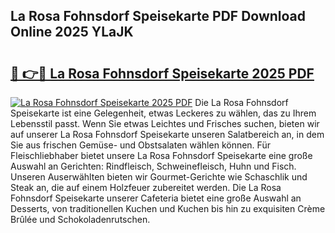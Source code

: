 ## La Rosa Fohnsdorf Speisekarte PDF Download Online 2025 YLaJK

# <h2><a href="http://gc7v4w.nevu.top/?p=La+Rosa+Fohnsdorf+Speisekarte">🔗 👉🔴 La Rosa Fohnsdorf Speisekarte 2025 PDF</a></h2>

[![La Rosa Fohnsdorf Speisekarte 2025 PDF](https://i.imgur.com/dBaPXMq.png)](http://gc7v4w.nevu.top/?p=La+Rosa+Fohnsdorf+Speisekarte)
Die La Rosa Fohnsdorf Speisekarte ist eine Gelegenheit, etwas Leckeres zu wählen, das zu Ihrem Lebensstil passt. Wenn Sie etwas Leichtes und Frisches suchen, bieten wir auf unserer La Rosa Fohnsdorf Speisekarte unseren Salatbereich an, in dem Sie aus frischen Gemüse- und Obstsalaten wählen können. Für Fleischliebhaber bietet unsere La Rosa Fohnsdorf Speisekarte eine große Auswahl an Gerichten: Rindfleisch, Schweinefleisch, Huhn und Fisch. Unseren Auserwählten bieten wir Gourmet-Gerichte wie Schaschlik und Steak an, die auf einem Holzfeuer zubereitet werden. Die La Rosa Fohnsdorf Speisekarte unserer Cafeteria bietet eine große Auswahl an Desserts, von traditionellen Kuchen und Kuchen bis hin zu exquisiten Crème Brûlée und Schokoladenrutschen.
